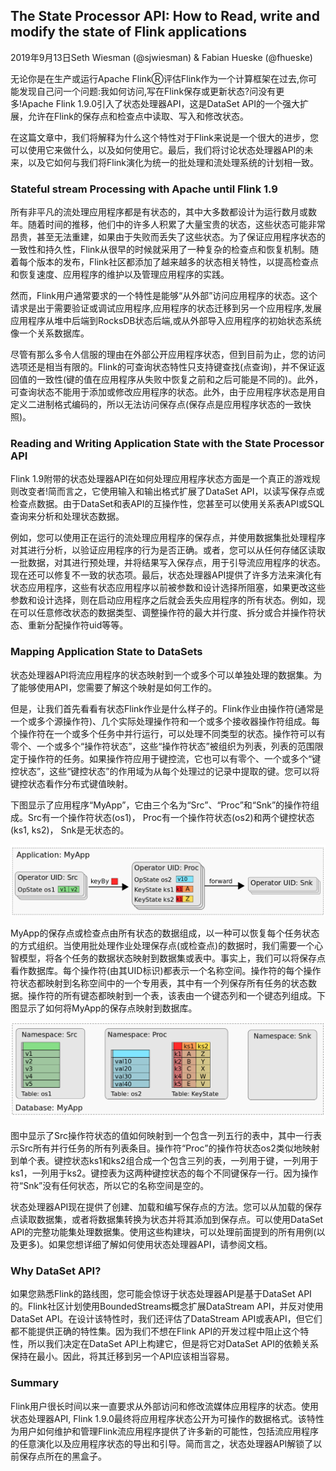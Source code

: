 ## The State Processor API: How to Read, write and modify the state of Flink applications
2019年9月13日Seth Wiesman (@sjwiesman) & Fabian Hueske (@fhueske)

无论你是在生产或运行Apache FlinkⓇ评估Flink作为一个计算框架在过去,你可能发现自己问一个问题:我如何访问,写在Flink保存或更新状态?问没有更多!Apache Flink 1.9.0引入了状态处理器API，这是DataSet API的一个强大扩展，允许在Flink的保存点和检查点中读取、写入和修改状态。

在这篇文章中，我们将解释为什么这个特性对于Flink来说是一个很大的进步，您可以使用它来做什么，以及如何使用它。最后，我们将讨论状态处理器API的未来，以及它如何与我们将Flink演化为统一的批处理和流处理系统的计划相一致。

### Stateful stream Processing with Apache until Flink 1.9

所有非平凡的流处理应用程序都是有状态的，其中大多数都设计为运行数月或数年。随着时间的推移，他们中的许多人积累了大量宝贵的状态，这些状态可能非常昂贵，甚至无法重建，如果由于失败而丢失了这些状态。为了保证应用程序状态的一致性和持久性，Flink从很早的时候就采用了一种复杂的检查点和恢复机制。随着每个版本的发布，Flink社区都添加了越来越多的状态相关特性，以提高检查点和恢复速度、应用程序的维护以及管理应用程序的实践。

然而，Flink用户通常要求的一个特性是能够“从外部”访问应用程序的状态。这个请求是出于需要验证或调试应用程序,应用程序的状态迁移到另一个应用程序,发展应用程序从堆中后端到RocksDB状态后端,或从外部导入应用程序的初始状态系统像一个关系数据库。

尽管有那么多令人信服的理由在外部公开应用程序状态，但到目前为止，您的访问选项还是相当有限的。Flink的可查询状态特性只支持键查找(点查询)，并不保证返回值的一致性(键的值在应用程序从失败中恢复之前和之后可能是不同的)。此外，可查询状态不能用于添加或修改应用程序的状态。此外，由于应用程序状态是用自定义二进制格式编码的，所以无法访问保存点(保存点是应用程序状态的一致快照)。

### Reading and Writing Application State with the State Processor API

Flink 1.9附带的状态处理器API在如何处理应用程序状态方面是一个真正的游戏规则改变者!简而言之，它使用输入和输出格式扩展了DataSet API，以读写保存点或检查点数据。由于DataSet和表API的互操作性，您甚至可以使用关系表API或SQL查询来分析和处理状态数据。

例如，您可以使用正在运行的流处理应用程序的保存点，并使用数据集批处理程序对其进行分析，以验证应用程序的行为是否正确。或者，您可以从任何存储区读取一批数据，对其进行预处理，并将结果写入保存点，用于引导流应用程序的状态。现在还可以修复不一致的状态项。最后，状态处理器API提供了许多方法来演化有状态应用程序，这些有状态应用程序以前被参数和设计选择所阻塞，如果更改这些参数和设计选择，则在启动应用程序之后就会丢失应用程序的所有状态。例如，现在可以任意修改状态的数据类型、调整操作符的最大并行度、拆分或合并操作符状态、重新分配操作符uid等等。

### Mapping Application State to DataSets

状态处理器API将流应用程序的状态映射到一个或多个可以单独处理的数据集。为了能够使用API，您需要了解这个映射是如何工作的。

但是，让我们首先看看有状态Flink作业是什么样子的。Flink作业由操作符(通常是一个或多个源操作符)、几个实际处理操作符和一个或多个接收器操作符组成。每个操作符在一个或多个任务中并行运行，可以处理不同类型的状态。操作符可以有零个、一个或多个“操作符状态”，这些“操作符状态”被组织为列表，列表的范围限定于操作符的任务。如果操作符应用于键控流，它也可以有零个、一个或多个“键控状态”，这些“键控状态”的作用域为从每个处理过的记录中提取的键。您可以将键控状态看作分布式键值映射。

下图显示了应用程序“MyApp”，它由三个名为“Src”、“Proc”和“Snk”的操作符组成。Src有一个操作符状态(os1)， Proc有一个操作符状态(os2)和两个键控状态(ks1, ks2)， Snk是无状态的。

![application-my-app-state-processor-api](../images/application-my-app-state-processor-api.png)

MyApp的保存点或检查点由所有状态的数据组成，以一种可以恢复每个任务状态的方式组织。当使用批处理作业处理保存点(或检查点)的数据时，我们需要一个心智模型，将各个任务的数据状态映射到数据集或表中。事实上，我们可以将保存点看作数据库。每个操作符(由其UID标识)都表示一个名称空间。操作符的每个操作符状态都映射到名称空间中的一个专用表，其中有一个列保存所有任务的状态数据。操作符的所有键态都映射到一个表，该表由一个键态列和一个键态列组成。下图显示了如何将MyApp的保存点映射到数据库。

![database-my-app-state-processor-api](../images/database-my-app-state-processor-api.png)

图中显示了Src操作符状态的值如何映射到一个包含一列五行的表中，其中一行表示Src所有并行任务的所有列表条目。操作符“Proc”的操作符状态os2类似地映射到单个表。键控状态ks1和ks2组合成一个包含三列的表，一列用于键，一列用于ks1，一列用于ks2。键控表为这两种键控状态的每个不同键保存一行。因为操作符“Snk”没有任何状态，所以它的名称空间是空的。

状态处理器API现在提供了创建、加载和编写保存点的方法。您可以从加载的保存点读取数据集，或者将数据集转换为状态并将其添加到保存点。可以使用DataSet API的完整功能集处理数据集。使用这些构建块，可以处理前面提到的所有用例(以及更多)。如果您想详细了解如何使用状态处理器API，请参阅文档。

### Why DataSet API?

如果您熟悉Flink的路线图，您可能会惊讶于状态处理器API是基于DataSet API的。Flink社区计划使用BoundedStreams概念扩展DataStream API，并反对使用DataSet API。在设计该特性时，我们还评估了DataStream API或表API，但它们都不能提供正确的特性集。因为我们不想在Flink API的开发过程中阻止这个特性，所以我们决定在DataSet API上构建它，但是将它对DataSet API的依赖关系保持在最小。因此，将其迁移到另一个API应该相当容易。

### Summary

Flink用户很长时间以来一直要求从外部访问和修改流媒体应用程序的状态。使用状态处理器API, Flink 1.9.0最终将应用程序状态公开为可操作的数据格式。该特性为用户如何维护和管理Flink流应用程序提供了许多新的可能性，包括流应用程序的任意演化以及应用程序状态的导出和引导。简而言之，状态处理器API解锁了以前保存点所在的黑盒子。

